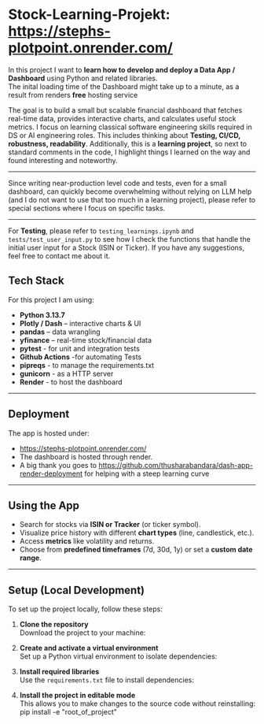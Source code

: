 #  Stock-Learning-Projekt: https://stephs-plotpoint.onrender.com/

In this project I want to **learn how to develop and deploy a Data App / Dashboard** using Python and related libraries.  
The inital loading time of the Dashboard might take up to a minute, as a result from renders **free** hosting service

The goal is to build a small but scalable financial dashboard that fetches real-time data, provides interactive charts, and calculates useful stock metrics. I focus on learning classical software engineering skills required in DS or AI engineering roles. This includes thinking about **Testing, CI/CD, robustness, readability**. Additionally, this is a **learning project**, so next to standard comments in the code, I highlight things I learned on the way and found interesting and noteworthy.

---

Since writing near-production level code and tests, even for a small dashboard, can quickly become overwhelming without relying on LLM help (and I do not want to use that too much in a learning project), please refer to special sections where I focus on specific tasks.

---

For **Testing**, please refer to `testing_learnings.ipynb` and `tests/test_user_input.py` to see how I check the functions that handle the initial user input for a Stock (ISIN or Ticker). If you have any suggestions, feel free to contact me about it.


##  Tech Stack

For this project I am using:

- **Python 3.13.7**
- **Plotly / Dash** – interactive charts & UI
- **pandas** – data wrangling
- **yfinance** – real-time stock/financial data
- **pytest** - for unit and integration tests
- **Github Actions** -for automating Tests
- **pipreqs** - to manage the requirements.txt
- **gunicorn** - as a HTTP server
- **Render** - to host the dashboard
---

##  Deployment

The app is hosted under:
- https://stephs-plotpoint.onrender.com/
- The dashboard is hosted through render. 
- A big thank you goes to https://github.com/thusharabandara/dash-app-render-deployment for helping with a steep learning curve

---

##  Using the App

- Search for stocks via **ISIN or Tracker** (or ticker symbol).  
- Visualize price history with different **chart types** (line, candlestick, etc.).  
- Access **metrics** like volatility and returns.  
- Choose from **predefined timeframes** (7d, 30d, 1y) or set a **custom date range**.  

---

##  Setup (Local Development)

To set up the project locally, follow these steps:

1. **Clone the repository**  
   Download the project to your machine:

2. **Create and activate a virtual environment**  
Set up a Python virtual environment to isolate dependencies:


3. **Install required libraries**  
Use the `requirements.txt` file to install dependencies:

4. **Install the project in editable mode**  
This allows you to make changes to the source code without reinstalling:
pip install -e "root_of_project"
